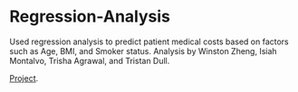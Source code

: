 # Regression-Analysis
Used regression analysis to predict patient medical costs based on factors such as Age, BMI, and Smoker status. Analysis by Winston Zheng, Isiah Montalvo, Trisha Agrawal, and Tristan Dull.

[Project](https://pages.github.com/).
